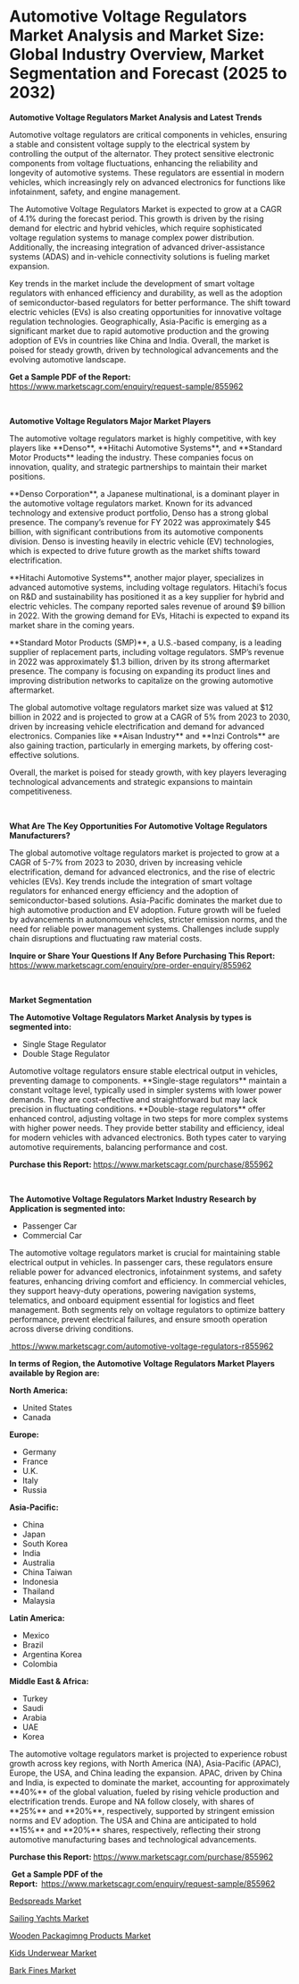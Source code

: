 <p><h1>Automotive Voltage Regulators Market Analysis and Market Size: Global Industry Overview, Market Segmentation and Forecast (2025 to 2032)</h1></p><p><strong>Automotive Voltage Regulators Market Analysis and Latest Trends</strong></p>
<p><p>Automotive voltage regulators are critical components in vehicles, ensuring a stable and consistent voltage supply to the electrical system by controlling the output of the alternator. They protect sensitive electronic components from voltage fluctuations, enhancing the reliability and longevity of automotive systems. These regulators are essential in modern vehicles, which increasingly rely on advanced electronics for functions like infotainment, safety, and engine management.</p><p>The Automotive Voltage Regulators Market is expected to grow at a CAGR of 4.1% during the forecast period. This growth is driven by the rising demand for electric and hybrid vehicles, which require sophisticated voltage regulation systems to manage complex power distribution. Additionally, the increasing integration of advanced driver-assistance systems (ADAS) and in-vehicle connectivity solutions is fueling market expansion.</p><p>Key trends in the market include the development of smart voltage regulators with enhanced efficiency and durability, as well as the adoption of semiconductor-based regulators for better performance. The shift toward electric vehicles (EVs) is also creating opportunities for innovative voltage regulation technologies. Geographically, Asia-Pacific is emerging as a significant market due to rapid automotive production and the growing adoption of EVs in countries like China and India. Overall, the market is poised for steady growth, driven by technological advancements and the evolving automotive landscape.</p></p>
<p><strong>Get a Sample PDF of the Report:&nbsp;</strong> <a href="https://www.marketscagr.com/enquiry/request-sample/855962?utm_campaign=1902&utm_medium=2&utm_source=Github&utm_content=ia&utm_term=22012025&utm_id=automotive-voltage-regulators">https://www.marketscagr.com/enquiry/request-sample/855962</a></p>
<p>&nbsp;</p>
<p><strong>Automotive Voltage Regulators Major Market Players</strong></p>
<p><p>The automotive voltage regulators market is highly competitive, with key players like **Denso**, **Hitachi Automotive Systems**, and **Standard Motor Products** leading the industry. These companies focus on innovation, quality, and strategic partnerships to maintain their market positions.</p><p>**Denso Corporation**, a Japanese multinational, is a dominant player in the automotive voltage regulators market. Known for its advanced technology and extensive product portfolio, Denso has a strong global presence. The company’s revenue for FY 2022 was approximately $45 billion, with significant contributions from its automotive components division. Denso is investing heavily in electric vehicle (EV) technologies, which is expected to drive future growth as the market shifts toward electrification.</p><p>**Hitachi Automotive Systems**, another major player, specializes in advanced automotive systems, including voltage regulators. Hitachi’s focus on R&D and sustainability has positioned it as a key supplier for hybrid and electric vehicles. The company reported sales revenue of around $9 billion in 2022. With the growing demand for EVs, Hitachi is expected to expand its market share in the coming years.</p><p>**Standard Motor Products (SMP)**, a U.S.-based company, is a leading supplier of replacement parts, including voltage regulators. SMP’s revenue in 2022 was approximately $1.3 billion, driven by its strong aftermarket presence. The company is focusing on expanding its product lines and improving distribution networks to capitalize on the growing automotive aftermarket.</p><p>The global automotive voltage regulators market size was valued at $12 billion in 2022 and is projected to grow at a CAGR of 5% from 2023 to 2030, driven by increasing vehicle electrification and demand for advanced electronics. Companies like **Aisan Industry** and **Inzi Controls** are also gaining traction, particularly in emerging markets, by offering cost-effective solutions.</p><p>Overall, the market is poised for steady growth, with key players leveraging technological advancements and strategic expansions to maintain competitiveness.</p></p>
<p>&nbsp;</p>
<p><strong>What Are The Key Opportunities For Automotive Voltage Regulators Manufacturers?</strong></p>
<p><p>The global automotive voltage regulators market is projected to grow at a CAGR of 5-7% from 2023 to 2030, driven by increasing vehicle electrification, demand for advanced electronics, and the rise of electric vehicles (EVs). Key trends include the integration of smart voltage regulators for enhanced energy efficiency and the adoption of semiconductor-based solutions. Asia-Pacific dominates the market due to high automotive production and EV adoption. Future growth will be fueled by advancements in autonomous vehicles, stricter emission norms, and the need for reliable power management systems. Challenges include supply chain disruptions and fluctuating raw material costs.</p></p>
<p><strong>Inquire or Share Your Questions If Any Before Purchasing This Report:</strong> <a href="https://www.marketscagr.com/enquiry/pre-order-enquiry/855962?utm_campaign=1902&utm_medium=2&utm_source=Github&utm_content=ia&utm_term=22012025&utm_id=automotive-voltage-regulators">https://www.marketscagr.com/enquiry/pre-order-enquiry/855962</a></p>
<p>&nbsp;</p>
<p><strong>Market Segmentation</strong></p>
<p><strong>The Automotive Voltage Regulators Market Analysis by types is segmented into:</strong></p>
<p><ul><li>Single Stage Regulator</li><li>Double Stage Regulator</li></ul></p>
<p><p>Automotive voltage regulators ensure stable electrical output in vehicles, preventing damage to components. **Single-stage regulators** maintain a constant voltage level, typically used in simpler systems with lower power demands. They are cost-effective and straightforward but may lack precision in fluctuating conditions. **Double-stage regulators** offer enhanced control, adjusting voltage in two steps for more complex systems with higher power needs. They provide better stability and efficiency, ideal for modern vehicles with advanced electronics. Both types cater to varying automotive requirements, balancing performance and cost.</p></p>
<p><strong>Purchase this Report:&nbsp;</strong><a href="https://www.marketscagr.com/purchase/855962?utm_campaign=1902&utm_medium=2&utm_source=Github&utm_content=ia&utm_term=22012025&utm_id=automotive-voltage-regulators">https://www.marketscagr.com/purchase/855962</a></p>
<p>&nbsp;</p>
<p><strong>The Automotive Voltage Regulators Market Industry Research by Application is segmented into:</strong></p>
<p><ul><li>Passenger Car</li><li>Commercial Car</li></ul></p>
<p><p>The automotive voltage regulators market is crucial for maintaining stable electrical output in vehicles. In passenger cars, these regulators ensure reliable power for advanced electronics, infotainment systems, and safety features, enhancing driving comfort and efficiency. In commercial vehicles, they support heavy-duty operations, powering navigation systems, telematics, and onboard equipment essential for logistics and fleet management. Both segments rely on voltage regulators to optimize battery performance, prevent electrical failures, and ensure smooth operation across diverse driving conditions.</p></p>
<p><a href="https://www.marketscagr.com/automotive-voltage-regulators-r855962?utm_campaign=1902&utm_medium=2&utm_source=Github&utm_content=ia&utm_term=22012025&utm_id=automotive-voltage-regulators">&nbsp;https://www.marketscagr.com/automotive-voltage-regulators-r855962</a></p>
<p><strong>In terms of Region, the Automotive Voltage Regulators Market Players available by Region are:</strong></p>
<p>
    <p> <strong> North America: </strong>
        <ul>
            <li>United States</li>
            <li>Canada</li>
        </ul>
        </p> 
    <p> <strong> Europe: </strong>
        <ul>
            <li>Germany</li>
            <li>France</li>
            <li>U.K.</li>
            <li>Italy</li>
            <li>Russia</li>
        </ul>
        </p> 
    <p> <strong> Asia-Pacific: </strong>
        <ul>
            <li>China</li>
            <li>Japan</li>
            <li>South Korea</li>
            <li>India</li>
            <li>Australia</li>
            <li>China Taiwan</li>
            <li>Indonesia</li>
            <li>Thailand</li>
            <li>Malaysia</li>
        </ul>
        </p> 
    <p> <strong> Latin America: </strong>
        <ul>
            <li>Mexico</li>
            <li>Brazil</li>
            <li>Argentina Korea</li>
            <li>Colombia</li>
        </ul>
        </p> 
    <p> <strong> Middle East & Africa: </strong>
        <ul>
            <li>Turkey</li>
            <li>Saudi</li>
            <li>Arabia</li>
            <li>UAE</li>
            <li>Korea</li>
        </ul>
    </p>
    </p>
<p><p>The automotive voltage regulators market is projected to experience robust growth across key regions, with North America (NA), Asia-Pacific (APAC), Europe, the USA, and China leading the expansion. APAC, driven by China and India, is expected to dominate the market, accounting for approximately **40%** of the global valuation, fueled by rising vehicle production and electrification trends. Europe and NA follow closely, with shares of **25%** and **20%**, respectively, supported by stringent emission norms and EV adoption. The USA and China are anticipated to hold **15%** and **20%** shares, respectively, reflecting their strong automotive manufacturing bases and technological advancements.</p></p>
<p><strong>Purchase this Report: </strong><a href="https://www.marketscagr.com/purchase/855962?utm_campaign=1902&utm_medium=2&utm_source=Github&utm_content=ia&utm_term=22012025&utm_id=automotive-voltage-regulators">https://www.marketscagr.com/purchase/855962</a></p>
<p>&nbsp;<strong>Get a Sample PDF of the Report:&nbsp;&nbsp;</strong><a href="https://www.marketscagr.com/enquiry/request-sample/855962?utm_campaign=1902&utm_medium=2&utm_source=Github&utm_content=ia&utm_term=22012025&utm_id=automotive-voltage-regulators">https://www.marketscagr.com/enquiry/request-sample/855962</a></p>
<p><strong></strong></p>
<p><p><a href="https://www.linkedin.com/pulse/detailed-report-bedspreads-market-growth-share-138-cagr-forecast-svohc?utm_campaign=1902&utm_medium=2&utm_source=Github&utm_content=ia&utm_term=22012025&utm_id=automotive-voltage-regulators">Bedspreads Market</a></p><p><a href="https://github.com/FassouRP/Market-Research-Report-List-6/blob/main/sailing-yachts-market.md?utm_campaign=1902&utm_medium=2&utm_source=Github&utm_content=ia&utm_term=22012025&utm_id=automotive-voltage-regulators">Sailing Yachts Market</a></p><p><a href="https://www.linkedin.com/pulse/growth-forecast-wooden-packagimng-products-industry-projected-mhcpf?utm_campaign=1902&utm_medium=2&utm_source=Github&utm_content=ia&utm_term=22012025&utm_id=automotive-voltage-regulators">Wooden Packagimng Products Market</a></p><p><a href="https://www.linkedin.com/pulse/kids-underwear-market-overview-significant-growth-potential-72-qhbce?utm_campaign=1902&utm_medium=2&utm_source=Github&utm_content=ia&utm_term=22012025&utm_id=automotive-voltage-regulators">Kids Underwear Market</a></p><p><a href="https://www.linkedin.com/pulse/bark-fines-market-report-based-its-anticipated-61-cagr-6dvkc?utm_campaign=1902&utm_medium=2&utm_source=Github&utm_content=ia&utm_term=22012025&utm_id=automotive-voltage-regulators">Bark Fines Market</a></p></p>
